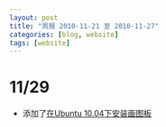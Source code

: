 ```yaml
---
layout: post
title: "周报 2010-11-21 至 2010-11-27"
categories: [blog, website]
tags: [website]
---
```


11/29
=========
 * 添加了[在Ubuntu 10.04下安装画图板](/blog/programmer/pen-tablet.html)

